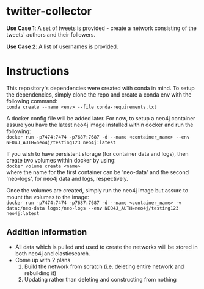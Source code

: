 # twitter-collector

**Use Case 1**: A set of tweets is provided - create a network consisting of the tweets' authors and their followers.  
  
**Use Case 2**: A list of usernames is provided. 

# Instructions
This repository's dependencies were created with conda in mind. To setup the dependencies, simply clone the repo and create a conda env with the following command:  
`conda create --name <env> --file conda-requirements.txt`  
  
A docker config file will be added later. For now, to setup a neo4j container assure you have the latest neo4j image installed within docker and run the following:  
`docker run -p7474:7474 -p7687:7687 -d --name <container_name> --env NEO4J_AUTH=neo4j/testing123 neo4j:latest`  
  
If you wish to have persistent storage (for container data and logs), then create two volumes within docker by using:  
`docker volume create <name>`  
where the name for the first container can be 'neo-data' and the second 'neo-logs', for neo4j data and logs, respectively.   
  
Once the volumes are created, simply run the neo4j image but assure to mount the volumes to the image:  
`docker run -p7474:7474 -p7687:7687 -d --name <container_name> -v data:/neo-data logs:/neo-logs --env NEO4J_AUTH=neo4j/testing123 neo4j:latest`

## Addition information
- All data which is pulled and used to create the networks will be stored in both neo4j and elasticsearch.
- Come up with 2 plans
  1. Build the network from scratch (i.e. deleting entire network and rebuilding it)
  2. Updating rather than deleting and constructing from nothing
